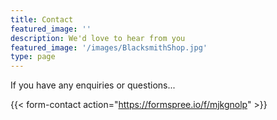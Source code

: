 ```yaml
---
title: Contact
featured_image: ''
description: We'd love to hear from you
featured_image: '/images/BlacksmithShop.jpg'
type: page
---
```



If you have any enquiries or questions...

{{< form-contact action="https://formspree.io/f/mjkgnolp"  >}}

